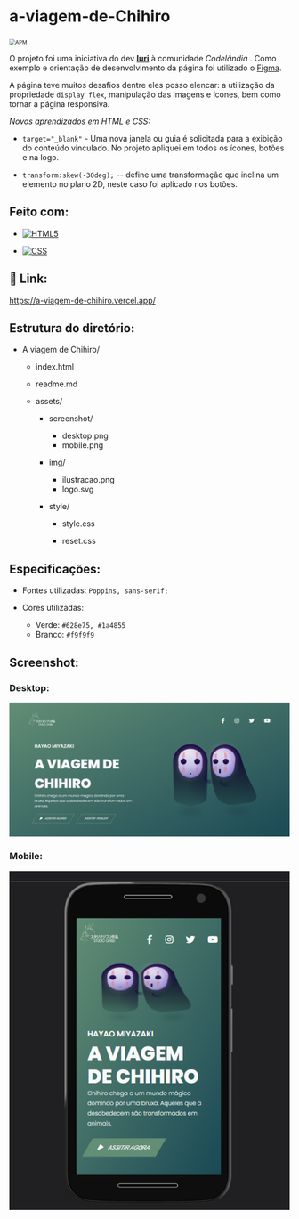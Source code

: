 # **a-viagem-de-Chihiro**

<img src="https://camo.githubusercontent.com/2b5be4f21ba05bac285e81a1a1f11036ee50ca3bb9b2b7b00a3cd1cf0589b2fc/68747470733a2f2f696d672e736869656c64732e696f2f61706d2f6c2f76696d2d6d6f64653f636f6c6f723d626c7565" alt="APM" style="zoom: 67%;" />

O projeto foi uma iniciativa do dev [**Iuri**](https://github.com/iuricode) à comunidade *Codelândia* . Como exemplo e orientação de desenvolvimento da página foi utilizado o [Figma](https://www.figma.com/file/Yb9IBH56g7T1hdIyZ3BMNO/Desafios---Codel%C3%A2ndia?node-id=5854%3A2). 

A página teve muitos  desafios dentre eles posso elencar: a utilização  da propriedade `display flex`, manipulação das imagens e ícones, bem  como tornar a página responsiva.

*Novos aprendizados em HTML e CSS:*

*  `target="_blank"` - Uma nova janela ou guia é solicitada para a exibição do conteúdo vinculado. No projeto apliquei em todos os ícones, botões e na logo.

*  `transform:skew(-30deg);` -\- define uma transformação que inclina um elemento no plano 2D, neste caso foi aplicado nos botões.

  

## Feito com:

- [![HTML5](https://camo.githubusercontent.com/3fd58db04ae96181db91ff9cee08bca4ca6db9db8dd38f2063f26781eaeb67e4/68747470733a2f2f696d672e736869656c64732e696f2f62616467652f2d48544d4c352d3030303030303f7374796c653d666c6174266c6f676f3d68746d6c35)](https://camo.githubusercontent.com/3fd58db04ae96181db91ff9cee08bca4ca6db9db8dd38f2063f26781eaeb67e4/68747470733a2f2f696d672e736869656c64732e696f2f62616467652f2d48544d4c352d3030303030303f7374796c653d666c6174266c6f676f3d68746d6c35)

- [![CSS](https://camo.githubusercontent.com/d738d76484d50c8345c2d01e39364b707285bc7936140858e7909dfe6424efb2/68747470733a2f2f696d672e736869656c64732e696f2f62616467652f2d4353532d3035313232413f7374796c653d666c6174266c6f676f3d43535333266c6f676f436f6c6f723d313537324236)](https://camo.githubusercontent.com/d738d76484d50c8345c2d01e39364b707285bc7936140858e7909dfe6424efb2/68747470733a2f2f696d672e736869656c64732e696f2f62616467652f2d4353532d3035313232413f7374796c653d666c6174266c6f676f3d43535333266c6f676f436f6c6f723d313537324236)

  


## :tada:  Link:

https://a-viagem-de-chihiro.vercel.app/

## Estrutura do diretório:

- A viagem de Chihiro/

  - index.html
  - readme.md
  - assets/

    - screenshot/

      - desktop.png
      - mobile.png
    - img/
      - ilustracao.png
      - logo.svg
    - style/
      - style.css
      
      - reset.css
      
        


## Especificações:

- Fontes utilizadas: `Poppins, sans-serif; `

- Cores utilizadas:  

  - Verde: `#628e75, #1a4855`
  - Branco: `#f9f9f9`

## Screenshot: 

### Desktop:

![](https://github.com/Bruno-Luna/a-viagem-de-chihiro/blob/master/assets/screenshot/desktop.PNG)

### Mobile:

![](https://github.com/Bruno-Luna/a-viagem-de-chihiro/blob/master/assets/screenshot/mobile.PNG)

